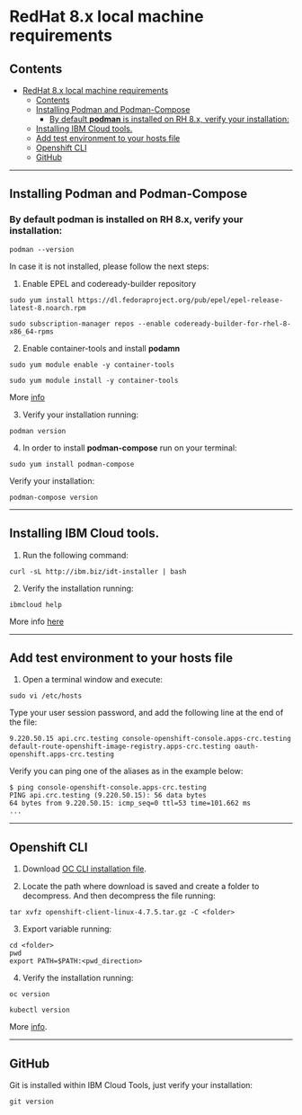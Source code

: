 
# RedHat 8.x local machine requirements

## Contents
- [RedHat 8.x local machine requirements](#redhat-8x-local-machine-requirements)
  - [Contents](#contents)
  - [Installing Podman and Podman-Compose](#installing-podman-and-podman-compose)
    - [By default **podman** is installed on RH 8.x, verify your installation:](#by-default-podman-is-installed-on-rh-8x-verify-your-installation)
  - [Installing IBM Cloud tools.](#installing-ibm-cloud-tools)
  - [Add test environment to your hosts file](#add-test-environment-to-your-hosts-file)
  - [Openshift CLI](#openshift-cli)
  - [GitHub](#github)

---

## Installing Podman and Podman-Compose

### By default **podman** is installed on RH 8.x, verify your installation:

```.term1
podman --version
```
In case it is not installed, please follow the next steps:

1. Enable EPEL and codeready-builder repository
```
sudo yum install https://dl.fedoraproject.org/pub/epel/epel-release-latest-8.noarch.rpm

sudo subscription-manager repos --enable codeready-builder-for-rhel-8-x86_64-rpms
```

2. Enable container-tools and install **podamn**

```.term1
sudo yum module enable -y container-tools

sudo yum module install -y container-tools
```

More [info](https://podman.io/getting-started/installation)

3. Verify your installation running:
```.term1
podman version
```

4. In order to install **podman-compose** run on your terminal:
```.term1
sudo yum install podman-compose
 ```
Verify your installation:

```.term1
podman-compose version
```

---

## Installing IBM Cloud tools.

1. Run the following command:
```
curl -sL http://ibm.biz/idt-installer | bash
```  

2. Verify the installation running:
```
ibmcloud help
```

More info [here](https://cloud.ibm.com/docs/cli?topic=cloud-cli-getting-started)

---

## Add test environment to your hosts file
1. Open a terminal window and execute:
```
sudo vi /etc/hosts
```

Type your user session password, and add the following line at the end of the file:
```
9.220.50.15 api.crc.testing console-openshift-console.apps-crc.testing default-route-openshift-image-registry.apps-crc.testing oauth-openshift.apps-crc.testing
```

Verify you can ping one of the aliases as in the example below:
```
$ ping console-openshift-console.apps-crc.testing
PING api.crc.testing (9.220.50.15): 56 data bytes
64 bytes from 9.220.50.15: icmp_seq=0 ttl=53 time=101.662 ms
...
```

---

## Openshift CLI

1. Download [OC CLI installation file](https://mirror.openshift.com/pub/openshift-v4/clients/ocp/4.7.5/openshift-client-linux-4.7.5.tar.gz).

2. Locate the path where download is saved and create a folder to decompress. And then decompress the file running:
```.term1
tar xvfz openshift-client-linux-4.7.5.tar.gz -C <folder>
```
3. Export variable running:
```.term1
cd <folder>
pwd
export PATH=$PATH:<pwd_direction>
```
4. Verify the installation running:
```.term1
oc version

kubectl version
```

More [info](https://docs.openshift.com/container-platform/4.6/cli_reference/openshift_cli/getting-started-cli.html#cli-installing-cli-on-linux_cli-developer-commands).

---

## GitHub
Git is installed within IBM Cloud Tools, just verify your installation:

```.term1
git version
```
